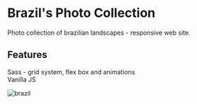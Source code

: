 # Brazil's Photo Collection

Photo collection of brazilian landscapes - responsive web site.

## Features 

Sass - grid system, flex box and animations\
Vanilla JS

![brazil](https://github.com/BibianaBalBar/Brazil-Photo-Collection/blob/master/img/brazil.gif)